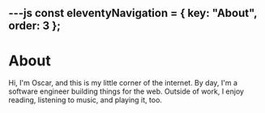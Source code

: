 ---js
const eleventyNavigation = {
	key: "About",
	order: 3
};
---
# About

Hi, I'm Oscar, and this is my little corner of the internet. By day, I'm a software engineer building things for the web. Outside of work, I enjoy reading, listening to music, and playing it, too.
